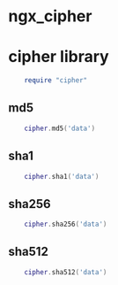 ngx_cipher
=========
# cipher library
```lua
	require "cipher"
```
## md5
```lua
	cipher.md5('data')
```
## sha1
```lua
	cipher.sha1('data')
```
## sha256
```lua
	cipher.sha256('data')
```
## sha512
```lua
	cipher.sha512('data')
```
